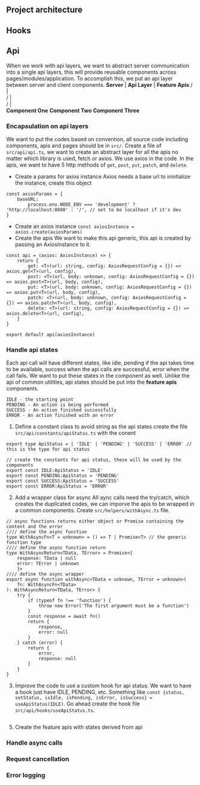 ## Project architecture
## Hooks
## Api
When we work with api layers, we want to abstract server communication into a single api layers, this will provide
reusable components across pages/modules/application. To accomplish this, we put an api layer between server and client
components.
                     **Server**
                       |
                   **Api Layer**
                       |
                 **Feature Apis**
                /      |      \
               /       |       \
            /          |        \
**Component One** **Component Two** **Component Three**

### Encapsulation on api layers
We want to put the codes based on convention, all source code including components, apis and pages should be in `src/`.
Create a file of `src/api/api.ts`, we want to create an abstract layer for all the apis no matter which library is used,
fetch or axios. We use axios in the code. In the apis, we want to have 5 http methods of `get`, `post`, `put`, `patch`,
and `delete`.
- Create a params for axios instance
Axios needs a base url to inintialize the instance, create this object
```
const axiosParams = {
    baseURL: 
        process.env.NODE_ENV === 'development' ? 'http://localhost:8080' : '/', // set to be localhost if it's dev
}
```
- Create an axios instance
`const axiosInstance = axios.create(axiosParams)`
- Create the apis
We want to make this api generic, this api is created by passing an AxiosInstance to it.
```
const api = (axios: AxiosInstance) => {
    return {
        get: <T>(url: string, config: AxiosRequestConfig = {}) =>  axios.get<T>(url, config),
        post: <T>(url, body: unknown, config: AxiosRequestConfig = {}) => axios.post<T>(url, body, config),
        put: <T>(url, body: unknown, config: AxiosRequestConfig = {}) => axios.put<T>(url, body, config),
        patch: <T>(url, body: unknown, config: AxiosRequestConfig = {}) => axios.patch<T>(url, body, config),
        delete: <T>(url: string, config: AxiosRequestConfig = {}) =>  axios.delete<T>(url, config),
    }
}

export default api(axiosInstance)
```
### Handle api states
Each api call will have different states, like idle, pending if the api takes time to be available, success when the api
calls are successful, error when the call fails. We want to put these states in the component as well. Unlike the api of
common utilities, api states should be put into the **feature apis** components.
```
IDLE - the starting point
PENDING - An action is being performed
SUCCESS - An action finished successfully
ERROR - An action finished with an error 
```
1. Define a constant class to avoid string as the api states
create the file `src/api/constants/apiStatus.ts` with the conent
```
export type ApiStatus = | 'IDLE' | 'PENDING' | 'SUCCESS' | 'ERROR' // this is the type for api status

// create the constants for api status, these will be used by the components
export const IDLE:ApiStatus = 'IDLE'
export const PENDING:ApiStatus = 'PENDING'
export const SUCCESS:ApiStatus = 'SUCCESS'
export const ERROR:ApiStatus = 'ERROR'
```
2. Add a wrapper class for async
All aync calls need the try/catch, which creates the duplicated codes, we can imporve the apis to be wrapped in a common
components. Create `src/helpers/withAsync.ts` file.
```
// async functions returns either object or Promise containing the content and the error
//// define the async function
type WithAsyncFn<T = unknown> = () => T | Promise<T> // the generic function type
//// define the async function return
type WithAsyncReturn<TData, TError> = Promise<{
    response: TData | null
    error: TError | unknown
    }>
//// define the async wrapper
export async function withAsync<TData = unknown, TError = unknown>(
    fn: WithAsyncFn<TData>
): WithAsyncReturn<TData, TError> {
    try {
        if (typeof fn !== 'function') {
            throw new Error('The first argument must be a function')
        }
        const response = await fn()
        return {
            response,
            error: null
        }
    } catch (error) {
        return {
            error,
            response: null
        }
    } 
}
```
3. Improve the code to use a custom hook for api status. We want to have a hook just have IDLE, PENDING, etc. Something
   like `const {status, setStatus, isIdle, isPending, isError, isSuccess} = useApiStatus(IDLE)`. Go ahead create the
   hook file `src/api/hooks/useApiStatus.ts`.
```   

```   
5. Create the feature apis with states derived from api
### Handle async calls
### Request cancellation
### Error logging
